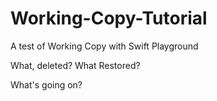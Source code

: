 # Working-Copy-Tutorial
A test of Working Copy with Swift Playground

What, deleted?
What Restored?

What's going on?
